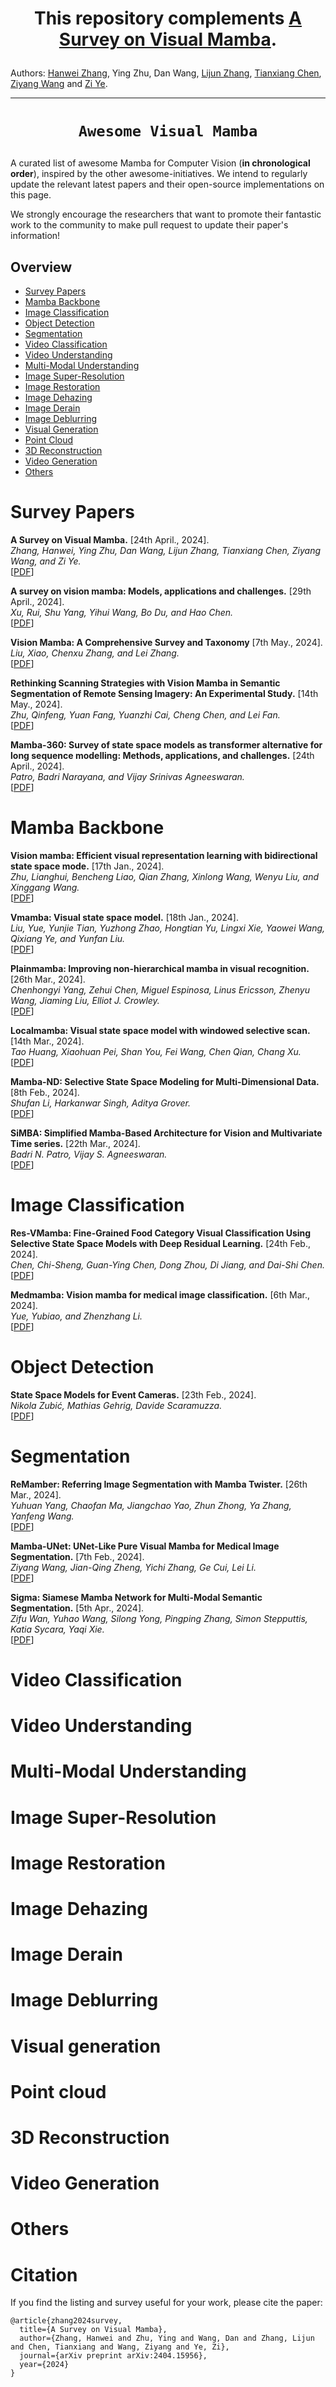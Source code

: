 # <p align=center> This repository complements [A Survey on Visual Mamba](https://arxiv.org/abs/2404.15956).



Authors: [Hanwei Zhang](https://hanwei0912.github.io/), Ying Zhu, Dan Wang, [Lijun Zhang](https://scholar.google.com/citations?user=swBYV0YAAAAJ&hl=en&oi=sra), [Tianxiang Chen](https://scholar.google.com/citations?user=xU3Ysg0AAAAJ&hl=en&oi=sra), [Ziyang Wang](https://github.com/ziyangwang007) and [Zi Ye](https://scholar.google.com/citations?user=1V0CqfYAAAAJ&hl=zh-CN). 
</p>



<hr />

# <p align=center>`Awesome Visual Mamba`</p>

A curated list of awesome Mamba for Computer Vision (**in chronological order**), inspired by the other awesome-initiatives. We intend to regularly update the relevant latest papers and their open-source implementations on this page. 

We strongly encourage the researchers that want to promote their fantastic work to the community to make pull request to update their paper's information!



## Overview
- [Survey Papers](#Survey-Papers)
- [Mamba Backbone](#Mamba-Backbone)
- [Image Classification](#Image-Classification)
- [Object Detection](#Object-Detection)
- [Segmentation](#Segmentation)
- [Video Classification](#Video-Classification)
- [Video Understanding](#Video-Understanding)
- [Multi-Modal Understanding](#Multi-Modal-Understanding)
- [Image Super-Resolution](#Image-Super-Resolution)
- [Image Restoration](#Image-Restoration)
- [Image Dehazing](#Image-Dehazing)
- [Image Derain](#Image-Derain)
- [Image Deblurring](#Image-Deblurring)
- [Visual Generation](#Visual-Generation)
- [Point Cloud](#Point-Cloud)
- [3D Reconstruction](#3D-Reconstruction)
- [Video Generation](#Video-Generation)
- [Others](#Others)



# Survey Papers
**A Survey on Visual Mamba.** [24th April., 2024].<br>
*Zhang, Hanwei, Ying Zhu, Dan Wang, Lijun Zhang, Tianxiang Chen, Ziyang Wang, and Zi Ye.*<br>
 [[PDF](https://arxiv.org/abs/2404.15956)] 
 
**A survey on vision mamba: Models, applications and challenges.** [29th April., 2024].<br>
*Xu, Rui, Shu Yang, Yihui Wang, Bo Du, and Hao Chen.*<br>
 [[PDF](https://arxiv.org/pdf/2404.18861)] 

**Vision Mamba: A Comprehensive Survey and Taxonomy** [7th May., 2024].<br>
*Liu, Xiao, Chenxu Zhang, and Lei Zhang.*<br>
 [[PDF](https://arxiv.org/pdf/2405.04404)] 

**Rethinking Scanning Strategies with Vision Mamba in Semantic Segmentation of Remote Sensing Imagery: An Experimental Study.** [14th May., 2024].<br>
*Zhu, Qinfeng, Yuan Fang, Yuanzhi Cai, Cheng Chen, and Lei Fan.*<br>
 [[PDF](https://arxiv.org/pdf/2405.08493)] 

**Mamba-360: Survey of state space models as transformer alternative for long sequence modelling: Methods, applications, and challenges.** [24th April., 2024].<br>
*Patro, Badri Narayana, and Vijay Srinivas Agneeswaran.*<br>
 [[PDF](https://arxiv.org/abs/2404.16112)] 

# Mamba Backbone

**Vision mamba: Efficient visual representation learning with bidirectional state space mode.** [17th Jan., 2024].<br>
*Zhu, Lianghui, Bencheng Liao, Qian Zhang, Xinlong Wang, Wenyu Liu, and Xinggang Wang.*<br>
 [[PDF](https://arxiv.org/pdf/2401.09417)] 

**Vmamba: Visual state space model.** [18th Jan., 2024].<br>
*Liu, Yue, Yunjie Tian, Yuzhong Zhao, Hongtian Yu, Lingxi Xie, Yaowei Wang, Qixiang Ye, and Yunfan Liu.*<br>
 [[PDF](https://arxiv.org/abs/2401.10166)] 

**Plainmamba: Improving non-hierarchical mamba in visual recognition.** [26th Mar., 2024].<br>
*Chenhongyi Yang, Zehui Chen, Miguel Espinosa, Linus Ericsson, Zhenyu Wang, Jiaming Liu, Elliot J. Crowley.*<br>
 [[PDF](https://arxiv.org/abs/2403.17695)] 

**Localmamba: Visual state space model with windowed selective scan.** [14th Mar., 2024].<br>
*Tao Huang, Xiaohuan Pei, Shan You, Fei Wang, Chen Qian, Chang Xu.*<br>
 [[PDF](https://arxiv.org/abs/2403.09338)] 

**Mamba-ND: Selective State Space Modeling for Multi-Dimensional Data.** [8th Feb., 2024].<br>
*Shufan Li, Harkanwar Singh, Aditya Grover.*<br>
 [[PDF](https://arxiv.org/abs/2402.05892)] 

**SiMBA: Simplified Mamba-Based Architecture for Vision and Multivariate Time series.** [22th Mar., 2024].<br>
*Badri N. Patro, Vijay S. Agneeswaran.*<br>
 [[PDF](https://arxiv.org/abs/2403.15360)] 

# Image Classification 

**Res-VMamba: Fine-Grained Food Category Visual Classification Using Selective State Space Models with Deep Residual Learning.** [24th Feb., 2024].<br>
*Chen, Chi-Sheng, Guan-Ying Chen, Dong Zhou, Di Jiang, and Dai-Shi Chen.*<br>
 [[PDF](https://arxiv.org/abs/2402.15761)] 

**Medmamba: Vision mamba for medical image classification.** [6th Mar., 2024].<br>
*Yue, Yubiao, and Zhenzhang Li.*<br>
 [[PDF](https://arxiv.org/abs/2403.03849)] 

# Object Detection

**State Space Models for Event Cameras.** [23th Feb., 2024].<br>
*Nikola Zubić, Mathias Gehrig, Davide Scaramuzza.*<br>
 [[PDF](https://arxiv.org/abs/2402.15584)] 


# Segmentation

**ReMamber: Referring Image Segmentation with Mamba Twister.** [26th Mar., 2024].<br>
*Yuhuan Yang, Chaofan Ma, Jiangchao Yao, Zhun Zhong, Ya Zhang, Yanfeng Wang.*<br>
 [[PDF](https://arxiv.org/abs/2403.17839)] 

**Mamba-UNet: UNet-Like Pure Visual Mamba for Medical Image Segmentation.** [7th Feb., 2024].<br>
*Ziyang Wang, Jian-Qing Zheng, Yichi Zhang, Ge Cui, Lei Li.*<br>
 [[PDF](https://arxiv.org/abs/2402.05079)] 

**Sigma: Siamese Mamba Network for Multi-Modal Semantic Segmentation.** [5th Apr., 2024].<br>
*Zifu Wan, Yuhao Wang, Silong Yong, Pingping Zhang, Simon Stepputtis, Katia Sycara, Yaqi Xie.*<br>
 [[PDF](https://arxiv.org/abs/2404.04256)] 

# Video Classification

# Video Understanding

# Multi-Modal Understanding

# Image Super-Resolution

# Image Restoration

# Image Dehazing

# Image Derain

# Image Deblurring

# Visual generation

# Point cloud

# 3D Reconstruction

# Video Generation

# Others



# Citation

If you find the listing and survey useful for your work, please cite the paper:

```
@article{zhang2024survey,
  title={A Survey on Visual Mamba},
  author={Zhang, Hanwei and Zhu, Ying and Wang, Dan and Zhang, Lijun and Chen, Tianxiang and Wang, Ziyang and Ye, Zi},
  journal={arXiv preprint arXiv:2404.15956},
  year={2024}
}
```

